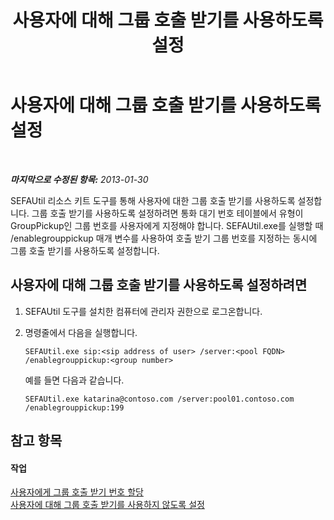 ﻿---
title: 사용자에 대해 그룹 호출 받기를 사용하도록 설정
TOCTitle: 사용자에 대해 그룹 호출 받기를 사용하도록 설정
ms:assetid: 20ec5f41-6ba2-4156-82ed-b91d05b62a6d
ms:mtpsurl: https://technet.microsoft.com/ko-kr/library/JJ945620(v=OCS.15)
ms:contentKeyID: 52056802
ms.date: 08/10/2015
mtps_version: v=OCS.15
ms.translationtype: HT
---

# 사용자에 대해 그룹 호출 받기를 사용하도록 설정

 

_**마지막으로 수정된 항목:** 2013-01-30_

SEFAUtil 리소스 키트 도구를 통해 사용자에 대한 그룹 호출 받기를 사용하도록 설정합니다. 그룹 호출 받기를 사용하도록 설정하려면 통화 대기 번호 테이블에서 유형이 GroupPickup인 그룹 번호를 사용자에게 지정해야 합니다. SEFAUtil.exe를 실행할 때 /enablegrouppickup 매개 변수를 사용하여 호출 받기 그룹 번호를 지정하는 동시에 그룹 호출 받기를 사용하도록 설정합니다.

## 사용자에 대해 그룹 호출 받기를 사용하도록 설정하려면

1.  SEFAUtil 도구를 설치한 컴퓨터에 관리자 권한으로 로그온합니다.

2.  명령줄에서 다음을 실행합니다.
    
        SEFAUtil.exe sip:<sip address of user> /server:<pool FQDN> /enablegrouppickup:<group number>
    
    예를 들면 다음과 같습니다.
    
        SEFAUtil.exe katarina@contoso.com /server:pool01.contoso.com /enablegrouppickup:199

## 참고 항목

#### 작업

[사용자에게 그룹 호출 받기 번호 할당](lync-server-2013-assign-group-call-pickup-numbers-to-users.md)  
[사용자에 대해 그룹 호출 받기를 사용하지 않도록 설정](lync-server-2013-disable-group-call-pickup-for-users.md)

